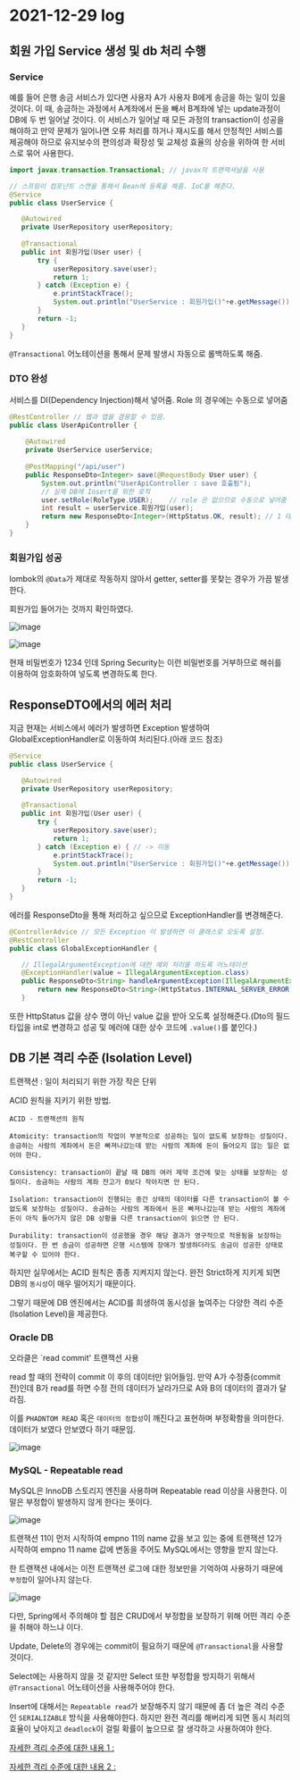 # 2021-12-29 log

## 회원 가입 Service 생성 및 db 처리 수행

### Service

 예를 들어 은행 송금 서비스가 있다면 사용자 A가 사용자 B에게 송금을 하는 일이 있을 것이다. 이 때, 송금하는 과정에서 A계좌에서 돈을 빼서 B계좌에 넣는 update과정이 DB에 두 번 일어날 것이다. 이 서비스가 일어날 때 모든 과정의 transaction이 성공을 해야하고 만약 문제가 일어나면 오류 처리를 하거나 재시도를 해서 안정적인 서비스를 제공해야 하므로 유지보수의 편의성과 확장성 및 교체성 효율의 상승을 위하여 한 서비스로 묶어 사용한다.

 ```java
import javax.transaction.Transactional; // javax의 트랜잭셔널을 사용

// 스프링이 컴포넌트 스캔을 통해서 Bean에 등록을 해줌. IoC를 해준다.
@Service
public class UserService {

	@Autowired
	private UserRepository userRepository;
	
	@Transactional
	public int 회원가입(User user) {
		try {
			userRepository.save(user);
			return 1;
		} catch (Exception e) {
			e.printStackTrace();
			System.out.println("UserService : 회원가입()"+e.getMessage());
		}
		return -1;
	}
}
```

 `@Transactional` 어노테이션을 통해서 문제 발생시 자동으로 롤백하도록 해줌.

 ### DTO 완성

 서비스를 DI(Dependency Injection)해서 넣어줌. Role 의 경우에는 수동으로 넣어줌

```java
@RestController // 웹과 앱을 겸용할 수 있음.
public class UserApiController {
	
	@Autowired
	private UserService userService;
	
	@PostMapping("/api/user")
	public ResponseDto<Integer> save(@RequestBody User user) {
		System.out.println("UserApiController : save 호출됨");
		// 실제 DB에 Insert를 위한 로직
		user.setRole(RoleType.USER);	// role 은 없으므로 수동으로 넣어줌
		int result = userService.회원가입(user);
		return new ResponseDto<Integer>(HttpStatus.OK, result); // 1 대신 dto에서 받아와서 넣음.
	}
}
```

### 회원가입 성공

 lombok의 `@Data`가 제대로 작동하지 않아서 getter, setter를 못찾는 경우가 가끔 발생한다.

 회원가입 들어가는 것까지 확인하였다.

 ![image](https://user-images.githubusercontent.com/84966961/147617704-38be4aa9-0332-465d-9a8f-41c655382278.png)


![image](https://user-images.githubusercontent.com/84966961/147617754-65e37e5f-3803-4a99-b9e4-b944355d8b94.png)

현재 비밀번호가 1234 인데 Spring Security는 이런 비밀번호를 거부하므로 해쉬를 이용하여 암호화하여 넣도록 변경하도록 한다.

## ResponseDTO에서의 에러 처리

 지금 현재는 서비스에서 에러가 발생하면 Exception 발생하여 GlobalExceptionHandler로 이동하여 처리된다.(아래 코드 참조)
 
 ```java
 @Service
public class UserService {

	@Autowired
	private UserRepository userRepository;
	
	@Transactional
	public int 회원가입(User user) {
		try {
			userRepository.save(user);
			return 1;
		} catch (Exception e) { // -> 이동
			e.printStackTrace();
			System.out.println("UserService : 회원가입()"+e.getMessage());
		}
		return -1;
	}
}
```

 에러를 ResponseDto을 통해 처리하고 싶으므로 ExceptionHandler를 변경해준다.

 ```java
 @ControllerAdvice // 모든 Exception 이 발생하면 이 클래스로 오도록 설정.
 @RestController
 public class GlobalExceptionHandler {

	// IllegalArgumentException에 대한 예외 처리를 하도록 어노테이션
	@ExceptionHandler(value = IllegalArgumentException.class)
	public ResponseDto<String> handleArgumentException(IllegalArgumentException e) {
		return new ResponseDto<String>(HttpStatus.INTERNAL_SERVER_ERROR.value(), e.getMessage());
	}
```
 
 또한 HttpStatus 값을 상수 명이 아닌 value 값을 받아 오도록 설정해준다.(Dto의 필드 타입을 int로 변경하고 성공 및 에러에 대한 상수 코드에 `.value()`를 붙인다.)


## DB 기본 격리 수준 (Isolation Level)

 트랜잭션 : 일이 처리되기 위한 가장 작은 단위 

 ACID 원칙을 지키기 위한 방법.

 ```
ACID - 트랜잭션의 원칙

Atomicity: transaction의 작업이 부분적으로 성공하는 일이 없도록 보장하는 성질이다. 송금하는 사람의 계좌에서 돈은 빠져나갔는데 받는 사람의 계좌에 돈이 들어오지 않는 일은 없어야 한다.

Consistency: transaction이 끝날 때 DB의 여러 제약 조건에 맞는 상태를 보장하는 성질이다. 송금하는 사람의 계좌 잔고가 0보다 작아지면 안 된다.

Isolation: transaction이 진행되는 중간 상태의 데이터를 다른 transaction이 볼 수 없도록 보장하는 성질이다. 송금하는 사람의 계좌에서 돈은 빠져나갔는데 받는 사람의 계좌에 돈이 아직 들어가지 않은 DB 상황을 다른 transaction이 읽으면 안 된다.

Durability: transaction이 성공했을 경우 해당 결과가 영구적으로 적용됨을 보장하는 성질이다. 한 번 송금이 성공하면 은행 시스템에 장애가 발생하더라도 송금이 성공한 상태로 복구할 수 있어야 한다.
 ```

 하지만 실무에서는 ACID 원칙은 종종 지켜지지 않는다. 완전 Strict하게 지키게 되면 DB의 `동시성`이 매우 떨어지기 때문이다.

 그렇기 때문에 DB 엔진에서는 ACID를 희생하여 동시성을 높여주는 다양한 격리 수준(Isolation Level)을 제공한다.

### Oracle DB

 오라클은 `read commit' 트랜잭션 사용

 read 할 때의 전략이 commit 이 후의 데이터만 읽어들임. 만약 A가 수정중(commit 전)인데 B가 read를 하면 수정 전의 데이터가 날라가므로 A와 B의 데이터의 결과가 달라짐. 

 이를 `PHADNTOM READ` 혹은 `데이터의 정합성`이 깨진다고 표현하며 부정확함을 의미한다. 데이터가 보였다 안보였다 하기 때문임.

![image](https://user-images.githubusercontent.com/84966961/147622055-b29e6737-0ad0-4ce9-ad14-89df268f471c.png)


### MySQL - Repeatable read

 MySQL은 InnoDB 스토리지 엔진을 사용하며 Repeatable read 이상을 사용한다. 이말은 부정합이 발생하지 않게 한다는 뜻이다.

![image](https://user-images.githubusercontent.com/84966961/147622306-db01fcd1-f325-427a-9904-6575227fdd4b.png)


 트랜잭션 11이 먼저 시작하여 empno 11의 name 값을 보고 있는 중에 트랜잭션 12가 시작하여 empno 11 name 값에 변동을 주어도 MySQL에서는 영향을 받지 않는다.

 한 트랜잭션 내에서는 이전 트랜잭션 로그에 대한 정보만을 기억하여 사용하기 때문에 `부정합`이 일어나지 않는다.

![image](https://user-images.githubusercontent.com/84966961/147622985-c2ebd0f2-5685-4742-87b9-203a77889dc8.png)

 다만, Spring에서 주의해야 할 점은 CRUD에서 부정합을 보장하기 위해 어떤 격리 수준을 취해야 하느냐 이다.
 
 Update, Delete의 경우에는 commit이 필요하기 때문에 `@Transactional`을 사용할 것이다.
 
 Select에는 사용하지 않을 것 같지만 Select 또한 부정합을 방지하기 위해서 `@Transactional` 어노테이션을 사용해주어야 한다.

 Insert에 대해서는 `Repeatable read`가 보장해주지 않기 때문에 좀 더 높은 격리 수준인 `SERIALIZABLE` 방식을 사용해야한다. 하지만 완전 격리를 해버리게 되면 동시 처리의 효율이 낮아지고 `deadlock`이 걸릴 확률이 높으므로 잘 생각하고 사용하여야 한다.

 [자세한 격리 수준에 대한 내용 1 : ](https://suhwan.dev/2019/06/09/transaction-isolation-level-and-lock/)

 [자세한 격리 수준에 대한 내용 2 : ](https://zzang9ha.tistory.com/381)



